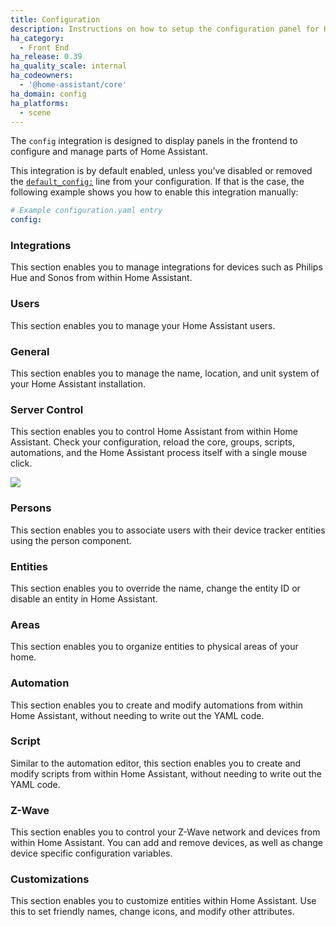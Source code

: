 ```yaml
---
title: Configuration
description: Instructions on how to setup the configuration panel for Home Assistant.
ha_category:
  - Front End
ha_release: 0.39
ha_quality_scale: internal
ha_codeowners:
  - '@home-assistant/core'
ha_domain: config
ha_platforms:
  - scene
---
```


The `config` integration is designed to display panels in the frontend to configure and manage parts of Home Assistant.

This integration is by default enabled, unless you've disabled or removed the [`default_config:`](/integrations/default_config/) line from your configuration. If that is the case, the following example shows you how to enable this integration manually:

```yaml
# Example configuration.yaml entry
config:
```

### Integrations

This section enables you to manage integrations for devices such as Philips Hue and Sonos from within Home Assistant.

### Users

This section enables you to manage your Home Assistant users.

### General

This section enables you to manage the name, location, and unit system of your Home Assistant installation.

### Server Control

This section enables you to control Home Assistant from within Home Assistant. Check your configuration, reload the core, groups, scripts, automations, and the Home Assistant process itself with a single mouse click.

<p class='img'>
  <img src='/images/screenshots/server-management.png' />
</p>

### Persons

This section enables you to associate users with their device tracker entities using the person component.

### Entities

This section enables you to override the name, change the entity ID or disable an entity in Home Assistant.

### Areas

This section enables you to organize entities to physical areas of your home.

### Automation

This section enables you to create and modify automations from within Home Assistant, without needing to write out the YAML code.

### Script

Similar to the automation editor, this section enables you to create and modify scripts from within Home Assistant, without needing to write out the YAML code.

### Z-Wave

This section enables you to control your Z-Wave network and devices from within Home Assistant. You can add and remove devices, as well as change device specific configuration variables.

### Customizations

This section enables you to customize entities within Home Assistant. Use this to set friendly names, change icons, and modify other attributes.
